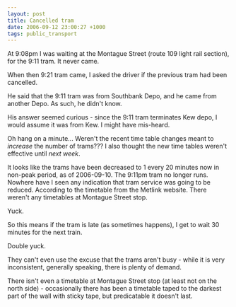 ```yaml
---
layout: post
title: Cancelled tram
date: 2006-09-12 23:00:27 +1000
tags: public_transport
---
```


At 9:08pm I was waiting at the Montague Street (route 109 light rail section), for the 9:11 tram. It never came.

When then 9:21 tram came, I asked the driver if the previous tram had been cancelled.

He said that the 9:11 tram was from Southbank Depo, and he came from another Depo. As such, he didn't know.

His answer seemed curious - since the 9:11 tram terminates Kew depo, I would assume it was from Kew. I might have mis-heard.

Oh hang on a minute... Weren't the recent time table changes meant to *increase* the number of trams??? I also thought the new time tables weren't effective until *next* *week*.

It looks like the trams have been decreased to 1 every 20 minutes now
in non-peak period, as of 2006-09-10. The 9:11pm tram no longer runs. Nowhere have I seen any indication that tram service was going to be reduced. According to the timetable from the Metlink website.  There weren't any timetables at Montague Street stop.

Yuck.

So this means if the tram is late (as sometimes happens), I get to wait 30 minutes for the next train.

Double yuck.

They can't even use the excuse that the trams aren't busy - while it is very inconsistent, generally speaking, there is plenty of demand.

There isn't even a timetable at Montague Street stop (at least not on the north side) - occasionally there has been a timetable taped to the darkest part of the wall with sticky tape, but predicatable it doesn't last.
